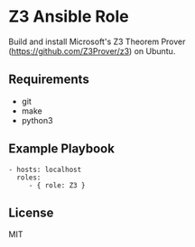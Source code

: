 Z3 Ansible Role
=========

Build and install Microsoft's Z3 Theorem Prover (https://github.com/Z3Prover/z3) on Ubuntu.

Requirements
------------

* git
* make
* python3


Example Playbook
----------------


    - hosts: localhost
      roles:
         - { role: Z3 }

License
-------

MIT
